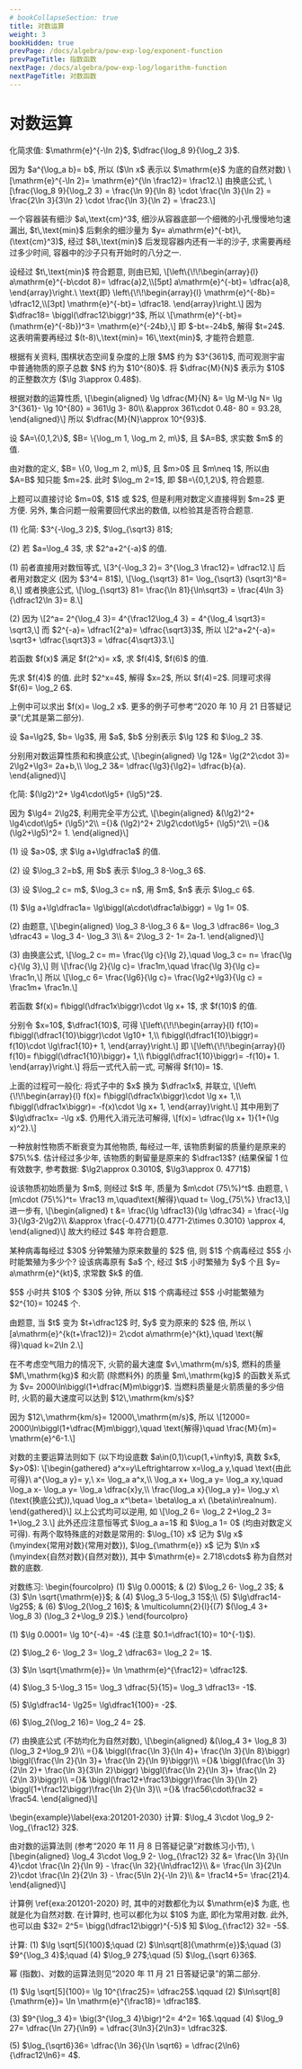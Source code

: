 ```yaml
---
# bookCollapseSection: true
title: 对数运算
weight: 3
bookHidden: true
prevPage: /docs/algebra/pow-exp-log/exponent-function
prevPageTitle: 指数函数
nextPage: /docs/algebra/pow-exp-log/logarithm-function
nextPageTitle: 对数函数
---
```


# 对数运算

<myexample>
<p>化简求值:  $\mathrm{e}^{-\ln 2}$, $\dfrac{\log_8 9}{\log_2 3}$.
</p>
</myexample>
<mysolution>
    <p>因为 $a^{\log_a b}= b$, 所以 ($\ln x$ 表示以 $\mathrm{e}$ 为底的自然对数)
    \[\mathrm{e}^{-\ln 2}= \mathrm{e}^{\ln \frac12}= \frac12.\]
    由换底公式,
    \[\frac{\log_8 9}{\log_2 3}
        = \frac{\ln 9}{\ln 8} \cdot \frac{\ln 3}{\ln 2}
        = \frac{2\ln 3}{3\ln 2} \cdot \frac{\ln 3}{\ln 2}
        = \frac23.\]
</p>
</mysolution>

<myexample>
<p>一个容器装有细沙 $a\,\text{cm}^3$, 细沙从容器底部一个细微的小孔慢慢地匀速漏出, $t\,\text{min}$ 后剩余的细沙量为 $y= a\mathrm{e}^{-bt}\,(\text{cm}^3)$, 经过 $8\,\text{min}$ 后发现容器内还有一半的沙子, 求需要再经过多少时间, 容器中的沙子只有开始时的八分之一.
</p>
</myexample>
<mysolution>
    <p>设经过 $t\,\text{min}$ 符合题意, 则由已知,
    \[\left\{\!\!\begin{array}{l}
        a\mathrm{e}^{-b\cdot 8}= \dfrac{a}2,\\[5pt]
        a\mathrm{e}^{-bt}= \dfrac{a}8,
        \end{array}\right.\ \text{即}
      \left\{\!\!\begin{array}{l}
        \mathrm{e}^{-8b}= \dfrac12,\\[3pt]
        \mathrm{e}^{-bt}= \dfrac18.
      \end{array}\right.\]
    因为 $\dfrac18= \biggl(\dfrac12\biggr)^3$, 所以
    \[\mathrm{e}^{-bt}= (\mathrm{e}^{-8b})^3= \mathrm{e}^{-24b},\]
    即 $-bt=-24b$, 解得 $t=24$. 这表明需要再经过 $(t-8)\,\text{min}= 16\,\text{min}$, 才能符合题意.
</p>
</mysolution>

<myexample>
<p>根据有关资料, 围棋状态空间复杂度的上限 $M$ 约为 $3^{361}$, 而可观测宇宙中普通物质的原子总数 $N$ 约为 $10^{80}$. 将 $\dfrac{M}{N}$ 表示为 $10$ 的正整数次方 ($\lg 3\approx 0.48$).
</p>
</myexample>
<mysolution>
    <p>根据对数的运算性质, 
    \[\begin{aligned}
        \lg \dfrac{M}{N}
        &= \lg M-\lg N= \lg 3^{361}- \lg 10^{80}
         = 361\lg 3- 80\\
        &\approx 361\cdot 0.48- 80
         = 93.28,
       \end{aligned}\]
    所以 $\dfrac{M}{N}\approx 10^{93}$.
</p>
</mysolution>

<myexample>
<p>设 $A=\{0,1,2\}$, $B= \{\log_m 1, \log_m 2, m\}$, 且 $A=B$, 求实数 $m$ 的值.
</p>
</myexample>
<mysolution>
    <p>由对数的定义, $B= \{0, \log_m 2, m\}$, 且 $m>0$ 且 $m\neq 1$, 所以由 $A=B$ 知只能 $m=2$. 此时 $\log_m 2=1$, 即 $B=\{0,1,2\}$, 符合题意.
</p>
</mysolution>
<myremark>
    <p>上题可以直接讨论 $m=0$, $1$ 或 $2$, 但是利用对数定义直接得到 $m=2$ 更方便. 另外, 集合问题一般需要回代求出的数值, 以检验其是否符合题意.
</p>
</myremark>

<myexample>
<p>(1) 化简: $3^{-\log_3 2}$, $\log_{\sqrt3} 81$;
</p>
<p>(2) 若 $a=\log_4 3$, 求 $2^a+2^{-a}$ 的值.
</p>
</myexample>
<mysolution>
    <p>(1) 前者直接用对数恒等式, 
    \[3^{-\log_3 2}= 3^{\log_3 \frac12}= \dfrac12.\]
    后者用对数定义 (因为 $3^4= 81$),
    \[\log_{\sqrt3} 81= \log_{\sqrt3} (\sqrt3)^8= 8,\]
    或者换底公式,
    \[\log_{\sqrt3} 81= \frac{\ln 81}{\ln\sqrt3}
        = \frac{4\ln 3}{\dfrac12\ln 3}= 8.\]
</p>
<p>(2) 因为 
    \[2^a= 2^{\log_4 3}= 4^{\frac12\log_4 3}
        = 4^{\log_4 \sqrt3}= \sqrt3,\]
    而 $2^{-a}= \dfrac1{2^a}= \dfrac{\sqrt3}3$, 所以
    \[2^a+2^{-a}= \sqrt3+ \dfrac{\sqrt3}3
        = \dfrac{4\sqrt3}3.\]
</p>
</mysolution>
</p>
<p><myexample>
<p>若函数 $f(x)$ 满足 $f(2^x)= x$, 求 $f(4)$, $f(6)$ 的值.
</p>
</myexample>
<mysolution>
    <p>先求 $f(4)$ 的值. 此时 $2^x=4$, 解得 $x=2$, 所以 $f(4)=2$. 同理可求得 $f(6)= \log_2 6$.
</p>
</mysolution>
<myremark>
    <p>上例中可以求出 $f(x)= \log_2 x$. 更多的例子可参考“2020 年 10 月 21 日答疑记录”(尤其是第二部分).
</p>
</myremark>
</p>
<p><myexample>
<p>设 $a=\lg2$, $b= \lg3$, 用 $a$, $b$ 分别表示 $\lg 12$ 和 $\log_2 3$.
</p>
</myexample>
<mysolution>
    <p>分别用对数运算性质和和换底公式,
    \[\begin{aligned}
        \lg 12&= \lg(2^2\cdot 3)= 2\lg2+\lg3= 2a+b,\\
        \log_2 3&= \dfrac{\lg3}{\lg2}= \dfrac{b}{a}.
    \end{aligned}\]
</p>
</mysolution>
</p>
<p><myexample>
<p>化简: $(\lg2)^2+ \lg4\cdot\lg5+ (\lg5)^2$.
</p>
</myexample>
<mysolution>
    <p>因为 $\lg4= 2\lg2$, 利用完全平方公式,
    \[\begin{aligned}
        &(\lg2)^2+ \lg4\cdot\lg5+ (\lg5)^2\\
        ={}& (\lg2)^2+ 2\lg2\cdot\lg5+ (\lg5)^2\\
        ={}& (\lg2+\lg5)^2= 1.
    \end{aligned}\]
</p>
</mysolution>

<myexample>
<p>(1) 设 $a>0$, 求 $\lg a+\lg\dfrac1a$ 的值.
</p>
<p>(2) 设 $\log_3 2=b$, 用 $b$ 表示 $\log_3 8-\log_3 6$.
</p>
<p>(3) 设 $\log_2 c= m$, $\log_3 c= n$, 用 $m$, $n$ 表示 $\log_c 6$.
</p>
</myexample>
<mysolution>
    <p>(1) $\lg a+\lg\dfrac1a= \lg\biggl(a\cdot\dfrac1a\biggr)
    = \lg 1= 0$.
</p>
<p>(2) 由题意,
    \[\begin{aligned}
        \log_3 8-\log_3 6
        &= \log_3 \dfrac86= \log_3 \dfrac43
         = \log_3 4- \log_3 3\\
        &= 2\log_3 2- 1= 2a-1.
    \end{aligned}\]
</p>
<p>(3) 由换底公式,
    \[\log_2 c= m= \frac{\lg c}{\lg 2},\quad
      \log_3 c= n= \frac{\lg c}{\lg 3},\]
    则
    \[\frac{\lg 2}{\lg c}= \frac1m,\quad
      \frac{\lg 3}{\lg c}= \frac1n,\]
    所以
    \[\log_c 6= \frac{\lg6}{\lg c}= \frac{\lg2+\lg3}{\lg c}
        = \frac1m+ \frac1n.\]
</p>
</mysolution>
</p>
<p><myexample>
<p>若函数 $f(x)= f\biggl(\dfrac1x\biggr)\cdot \lg x+ 1$, 求 $f(10)$ 的值.
</p>
</myexample>
<mysolution>
    <p>分别令 $x=10$, $\dfrac1{10}$, 可得
    \[\left\{\!\!\begin{array}{l}
        f(10)= f\biggl(\dfrac1{10}\biggr)\cdot \lg10+ 1,\\
        f\biggl(\dfrac1{10}\biggr)= f(10)\cdot \lg\frac1{10}+ 1, 
    \end{array}\right.\]
    即
    \[\left\{\!\!\begin{array}{l}
        f(10)= f\biggl(\dfrac1{10}\biggr)+ 1,\\
        f\biggl(\dfrac1{10}\biggr)= -f(10)+ 1.
    \end{array}\right.\]
    将后一式代入前一式, 可解得 $f(10)= 1$.
</p>
</mysolution>
<myremark>
    <p>上面的过程可一般化: 将式子中的 $x$ 换为 $\dfrac1x$, 并联立,
    \[\left\{\!\!\begin{array}{l}
        f(x)= f\biggl(\dfrac1x\biggr)\cdot \lg x+ 1,\\
        f\biggl(\dfrac1x\biggr)= -f(x)\cdot \lg x+ 1,
    \end{array}\right.\]
    其中用到了 $\lg\dfrac1x= -\lg x$. 仍用代入消元法可解得, 
    \[f(x)= \dfrac{\lg x+ 1}{1+(\lg x)^2}.\]
</p>
</myremark>

<myexample>
<p>一种放射性物质不断衰变为其他物质, 每经过一年, 该物质剩留的质量约是原来的 $75\%$. 估计经过多少年, 该物质的剩留量是原来的 $\dfrac13$? (结果保留 1 位有效数字, 参考数据: $\lg2\approx 0.3010$, $\lg3\approx 0. 4771$)
</p>
</myexample>
<mysolution>
    <p>设该物质初始质量为 $m$, 则经过 $t$ 年, 质量为 $m\cdot (75\%)^t$. 由题意, 
    \[m\cdot (75\%)^t= \frac13 m,\quad\text{解得}\quad
        t= \log_{75\%} \frac13,\]
    进一步有,
    \[\begin{aligned}
        t
        &= \frac{\lg \dfrac13}{\lg \dfrac34}
         = \frac{-\lg 3}{\lg3-2\lg2}\\
        &\approx \frac{-0.4771}{0.4771-2\times 0.3010}
        \approx 4,
    \end{aligned}\]
    故大约经过 $4$ 年符合题意.
</p>
</mysolution>

<myexample>
<p>某种病毒每经过 $30$ 分钟繁殖为原来数量的 $2$ 倍, 则 $1$ 个病毒经过 $5$ 小时能繁殖为多少个? 设该病毒原有 $a$ 个, 经过 $t$ 小时繁殖为 $y$ 个且 $y= a\mathrm{e}^{kt}$, 求常数 $k$ 的值.
</p>
</myexample>
<mysolution>
    <p>$5$ 小时共 $10$ 个 $30$ 分钟, 所以 $1$ 个病毒经过 $5$ 小时能繁殖为 $2^{10}= 1024$ 个.
</p>
<p>由题意, 当 $t$ 变为 $t+\dfrac12$ 时, $y$ 变为原来的 $2$ 倍, 所以
    \[a\mathrm{e}^{k(t+\frac12)}= 2\cdot a\mathrm{e}^{kt},\quad
        \text{解得}\quad k=2\ln 2.\]
</p>
</mysolution>
</p>
<p><myexample>
<p>在不考虑空气阻力的情况下, 火箭的最大速度 $v\,\mathrm{m/s}$, 燃料的质量 $M\,\mathrm{kg}$ 和火箭 (除燃料外) 的质量 $m\,\mathrm{kg}$ 的函数关系式为 $v= 2000\ln\biggl(1+\dfrac{M}m\biggr)$. 当燃料质量是火箭质量的多少倍时, 火箭的最大速度可以达到 $12\,\mathrm{km/s}$?
</p>
</myexample>
<mysolution>
    <p>因为 $12\,\mathrm{km/s}= 12000\,\mathrm{m/s}$, 所以
    \[12000= 2000\ln\biggl(1+\dfrac{M}m\biggr),\quad
        \text{解得}\quad \frac{M}{m}= \mathrm{e}^6-1.\]
</p>
</mysolution>

<p>对数的主要运算法则如下 (以下均设底数 $a\in(0,1)\cup(1,+\infty)$, 真数 $x$, $y>0$):
\[\begin{gathered}
    a^x=y\Leftrightarrow x=\log_a y,\quad \text{由此可得}\ 
        a^{\log_a y}= y,\ x= \log_a a^x,\\
    \log_a x+ \log_a y= \log_a xy,\quad 
        \log_a x- \log_a y= \log_a \dfrac{x}y,\\
    \frac{\log_a x}{\log_a y}= \log_y x\ (\text{换底公式}),\quad
        \log_a x^\beta= \beta\log_a x\ (\beta\in\realnum). 
\end{gathered}\]
以上公式均可以逆用, 如 
\[\log_2 6= \log_2 2+\log_2 3= 1+\log_2 3.\]
此外还应注意恒等式 $\log_a a=1$ 和 $\log_a 1= 0$ (均由对数定义可得). 有两个取特殊底的对数是常用的: $\log_{10} x$ 记为 $\lg x$ (\myindex{常用对数}{常用对数}), $\log_{\mathrm{e}} x$ 记为 $\ln x$ (\myindex{自然对数}{自然对数}), 其中 $\mathrm{e}= 2.718\cdots$ 称为自然对数的底数.
</p>
<p><myexample>
<p>对数练习:
    \begin{fourcolpro}
        (1) $\lg 0.0001$; & (2) $\log_2 6- \log_2 3$;
            & (3) $\ln \sqrt{\mathrm{e}}$; 
            & (4) $\log_3 5-\log_3 15$;\\
        (5) $\lg\dfrac14- \lg25$; & (6) $\log_2(\log_2 16)$;
            & \multicolumn{2}{l}{(7) $(\log_4 3+ \log_8 3)
            (\log_3 2+\log_9 2)$.}
    \end{fourcolpro}
</p>
</myexample>
<mysolution>
    <p>(1) $\lg 0.0001= \lg 10^{-4}= -4$ (注意 $0.1=\dfrac1{10}= 10^{-1}$).
</p>
<p>(2) $\log_2 6- \log_2 3= \log_2 \dfrac63= \log_2 2= 1$.
</p>
<p>(3) $\ln \sqrt{\mathrm{e}}= \ln \mathrm{e}^{\frac12}= \dfrac12$. 
</p>
<p>(4) $\log_3 5-\log_3 15= \log_3 \dfrac{5}{15}= \log_3 \dfrac13= -1$.
</p>
<p>(5) $\lg\dfrac14- \lg25= \lg\dfrac1{100}= -2$.
</p>
<p>(6) $\log_2(\log_2 16)= \log_2 4= 2$.
</p>
<p>(7) 由换底公式 (不妨均化为自然对数),
    \[\begin{aligned}
           &(\log_4 3+ \log_8 3)(\log_3 2+\log_9 2)\\
        ={}& \biggl(\frac{\ln 3}{\ln 4}+ \frac{\ln 3}{\ln 8}\biggr)
            \biggl(\frac{\ln 2}{\ln 3}+ \frac{\ln 2}{\ln 9}\biggr)\\
        ={}& \biggl(\frac{\ln 3}{2\ln 2}+ \frac{\ln 3}{3\ln 2}\biggr)
            \biggl(\frac{\ln 2}{\ln 3}+ \frac{\ln 2}{2\ln 3}\biggr)\\
        ={}& \biggl(\frac12+\frac13\biggr)\frac{\ln 3}{\ln 2}
            \biggl(1+\frac12\biggr)\frac{\ln 2}{\ln 3}\\
        ={}& \frac56\cdot\frac32
            = \frac54.
    \end{aligned}\]
</p>
</mysolution>


<p>\begin{example}\label{exa:201201-2030}
    计算: $\log_4 3\cdot \log_9 2- \log_{\frac12} 32$.
</p>
</myexample>
<mysolution>
    <p>由对数的运算法则 (参考“2020 年 11 月 8 日答疑记录”对数练习小节), 
    \[\begin{aligned}
        \log_4 3\cdot \log_9 2- \log_{\frac12} 32
        &= \frac{\ln 3}{\ln 4}\cdot \frac{\ln 2}{\ln 9}
            - \frac{\ln 32}{\ln\dfrac12}\\
        &= \frac{\ln 3}{2\ln 2}\cdot \frac{\ln 2}{2\ln 3}
            - \frac{5\ln 2}{-\ln 2}\\
        &= \frac14+5= \frac{21}4.
    \end{aligned}\]
</p>
</mysolution>
</p>
<p>计算例 \ref{exa:201201-2020} 时, 其中的对数都化为以  $\mathrm{e}$ 为底, 也就是化为自然对数. 在计算时, 也可以都化为以 $10$ 为底, 即化为常用对数. 此外, 也可以由 $32= 2^5= \bigg(\dfrac12\biggr)^{-5}$ 知 $\log_{\frac12} 32= -5$.
</p>

<myexample>
<p>计算: (1) $\lg \sqrt[5]{100}$;\quad 
    (2) $\ln\sqrt[8]{\mathrm{e}}$;\quad
    (3) $9^{\log_3 4}$;\quad
    (4) $\log_9 27$;\quad (5) $\log_{\sqrt 6}36$.
</p>
</myexample>
<mysolution>
    <p>幂 (指数)、对数的运算法则见“2020 年 11 月 21 日答疑记录”的第二部分.
</p>
<p>(1) $\lg \sqrt[5]{100}= \lg 10^{\frac25}= \dfrac25$.\qquad
    (2) $\ln\sqrt[8]{\mathrm{e}}= \ln \mathrm{e}^{\frac18}= \dfrac18$.
</p>
<p>(3) $9^{\log_3 4}= \big(3^{\log_3 4}\bigr)^2= 4^2= 16$.\qquad
    (4) $\log_9 27= \dfrac{\ln 27}{\ln9}
        = \dfrac{3\ln3}{2\ln3}= \dfrac32$.
</p>
<p>(5) $\log_{\sqrt6}36= \dfrac{\ln 36}{\ln \sqrt6}
        = \dfrac{2\ln6}{\dfrac12\ln6}= 4$.
</p>
</mysolution>
